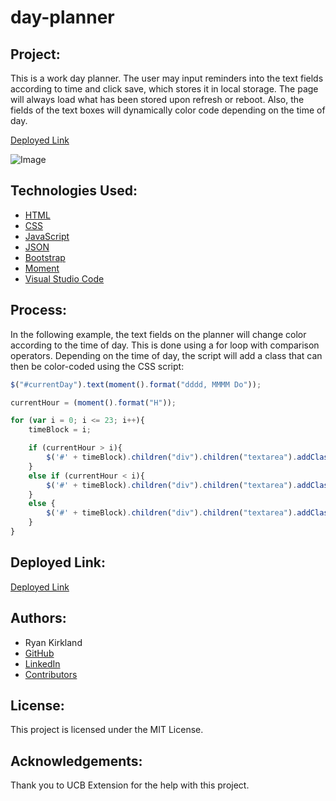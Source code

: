 # day-planner

## Project:

This is a work day planner. The user may input reminders into the text fields according to time and click save, which stores it in local storage. The page will always load what has been stored upon refresh or reboot. Also, the fields of the text boxes will dynamically color code depending on the time of day.

[Deployed Link]()

![Image]()

## Technologies Used:

- [HTML](https://developer.mozilla.org/en-US/docs/Web/HTML)
- [CSS](https://developer.mozilla.org/en-US/docs/Web/CSS)
- [JavaScript](https://www.javascript.com/)
- [JSON](https://www.json.org/json-en.html)
- [Bootstrap](https://getbootstrap.com/docs/5.0/getting-started/introduction/)
- [Moment](https://momentjs.com/)
- [Visual Studio Code](https://code.visualstudio.com/)

## Process:

In the following example, the text fields on the planner will change color according to the time of day. This is done using a for loop with comparison operators. Depending on the time of day, the script will add a class that can then be color-coded using the CSS script:

```javascript
$("#currentDay").text(moment().format("dddd, MMMM Do"));

currentHour = (moment().format("H"));

for (var i = 0; i <= 23; i++){
    timeBlock = i;

    if (currentHour > i){
        $('#' + timeBlock).children("div").children("textarea").addClass("past")
    }
    else if (currentHour < i){
        $('#' + timeBlock).children("div").children("textarea").addClass("future");
    }
    else {
        $('#' + timeBlock).children("div").children("textarea").addClass("present");
    }
}
```

## Deployed Link:

[Deployed Link]()

## Authors:

- Ryan Kirkland
- [GitHub](https://github.com/RyanKirkland86)
- [LinkedIn](https://www.linkedin.com/in/ryan-kirkland-619942200/)
- [Contributors](https://bootcamp.berkeley.edu/coding/)

## License:

This project is licensed under the MIT License.

## Acknowledgements:

Thank you to UCB Extension for the help with this project.